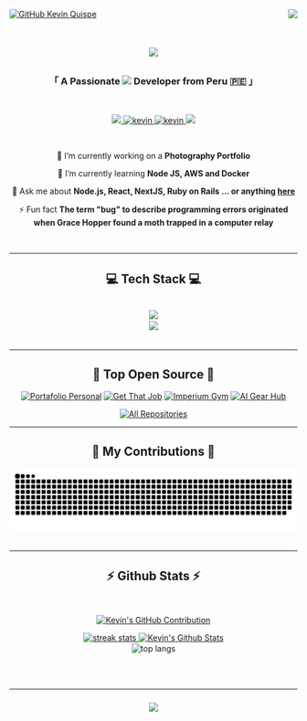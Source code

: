 <!--<h3 align="center">
        <samp>&gt; Hey There!, I am
                <b><a target="_blank" href="https://www.kevincarlosqa.dev/">Kevin Quispe Aquise</a></b>
        </samp>
</h3>-->
<a href="https://www.kevincarlosqa.dev/" target="_blank"> <img align="right" src="https://visitor-badge.laobi.icu/badge?page_id=Kevincarlosqa.visitor-badge.issue.1" /></a>
[![GitHub Kevin Quispe](https://img.shields.io/github/followers/Kevincarlosqa?label=follow&style=social)](https://github.com/Kevincarlosqa)

<h1 align="center">
    <img src="https://readme-typing-svg.herokuapp.com/?font=Righteous&size=35&center=true&vCenter=true&width=500&height=70&duration=4000&lines=Hi+There!+👋;+I'm+Kevin+Quispe!;" />
</h1>

<h3 align="center">「 A Passionate <img src="https://readme-typing-svg.herokuapp.com/?font=Righteous&size=18&center=true&pause=500&vCenter=true&width=90&height=14&duration=4000&lines=Frontend;Backend;Full+Stack" /> Developer from <b>Peru</b> 🇵🇪 」</h3>
<br/>
<p align="center">
<a href="https://www.kevincarlosqa.dev/" target="_blank">
     <img src="https://img.shields.io/badge/Portfolio-FF5722?style=for-the-badge&logo=todoist&logoColor=white" target="_blank" /> <!-- sqlite, safari, google-chrome are other good icon options -->
  </a>
 <a href="https://www.linkedin.com/in/kevin-quispe-aquise/" target="_blank">
  <img src="https://img.shields.io/badge/LinkedIn-0077B5?style=for-the-badge&logo=linkedin&logoColor=white" alt="kevin"/>
 </a>
 <a href="https://www.instagram.com/kevincarlosqa/" target="_blank">
  <img src="https://img.shields.io/badge/Instagram-fe4164?style=for-the-badge&logo=instagram&logoColor=white" alt="kevin" />
 </a> 
   <a href="mailto:kevincarlosqa@gmail.com">
    <img src="https://img.shields.io/badge/Gmail-333333?style=for-the-badge&logo=gmail&logoColor=red" />
  </a>

</p>
<br />
<div align="center">
 
 🔭 I’m currently working on a **Photography Portfolio**
 
 🌱 I’m currently learning **Node JS, AWS and Docker**

 💬 Ask me about **Node.js, React, NextJS, Ruby on Rails ... or anything [here](https://github.com/Kevincarlosqa/Kevincarlosqa/issues)**

 ⚡ Fun fact **The term "bug" to describe programming errors originated when Grace Hopper found a moth trapped in a computer relay**
 
 </div>
<!--   s
<img align='right' src="https://media1.giphy.com/media/qgQUggAC3Pfv687qPC/giphy.gif" width="230">
 ✌️ &emsp; Enjoy to do programming and sharing knowledge <br/><br/>
 ❤️ &emsp; Love to writing code and learning new features<br/><br/>
 📧 &emsp; Reach me anytime: alsiam.dev@gmail.com<br/><br/>
 💬 &emsp; Ask me about anything [here](https://github.com/alsiam/alsiam/issues)
 -->
<br/>
<hr/>

<h2 align="center">💻 Tech Stack 💻</h2>
<br/>
  <div align="center">
          <a href="https://www.kevincarlosqa.dev/" target="_blank"><img src="https://skillicons.dev/icons?i=html,css,js,react,ts,nextjs,tailwind,threejs" /><br><img src="https://skillicons.dev/icons?i=ruby,rails,postgres,nodejs,express,emotion,vscode" /></a>
  </div>
<br/>
<hr/>
<!--## Top Open Source -
[![Web Projects](https://github-readme-stats.vercel.app/api/pin/?username=alsiam&repo=web-projects&border_color=7F3FBF&bg_color=0D1117&title_color=C9D1D9&text_color=8B949E&icon_color=7F3FBF)](https://github.com/alsiam/web-projects)
[![Al Folio](https://github-readme-stats.vercel.app/api/pin/?username=alsiam&repo=al-folio&border_color=7F3FBF&bg_color=0D1117&title_color=C9D1D9&text_color=8B949E&icon_color=7F3FBF)](https://github.com/alsiam/al-folio)
[![Al Siam Readme](https://github-readme-stats.vercel.app/api/pin/?username=alsiam&repo=alsiam&border_color=7F3FBF&bg_color=0D1117&title_color=C9D1D9&text_color=8B949E&icon_color=7F3FBF)](https://github.com/alsiam/alsiam)
[![Al Siam Teminal](https://github-readme-stats.vercel.app/api/pin/?username=alsiam&repo=alsiam.github.io&border_color=7F3FBF&bg_color=0D1117&title_color=C9D1D9&text_color=8B949E&icon_color=7F3FBF)](https://github.com/alsiam/alsiam.github.io) -->
<div align=center>
          <h2>📁 Top Open Source 📁</h2>
        
[![Portafolio Personal](https://github-readme-stats.vercel.app/api/pin/?username=Kevincarlosqa&repo=Portfolio&theme=react)](https://github.com/Kevincarlosqa/Portfolio)
[![Get That Job](https://github-readme-stats.vercel.app/api/pin/?username=Kevincarlosqa&repo=GetThatJob&theme=react)](https://github.com/Kevincarlosqa/GetThatJob)
[![Imperium Gym](https://github-readme-stats.vercel.app/api/pin/?username=Kevincarlosqa&repo=gym-project&theme=react)](https://github.com/Kevincarlosqa/gym-project)
[![AI Gear Hub](https://github-readme-stats.vercel.app/api/pin/?username=Kevincarlosqa&repo=AIToolProject&theme=react)](https://github.com/Kevincarlosqa/AIToolProject)
</div>

<p align="center">
  <a href="https://github.com/Kevincarlosqa?tab=repositories" target="_blank"><img alt="All Repositories" title="All Repositories" src="https://img.shields.io/badge/-All%20Repos-2962FF?style=for-the-badge&logo=koding&logoColor=white&color=cyan"/></a>
</p>
<hr/>
<div align="center">
  <h2>📅 My Contributions 📅</h2>
 
  <img alt="snake eating my contributions" src="https://raw.githubusercontent.com/Kevincarlosqa/Kevincarlosqa/output/github-contribution-grid-snake.svg" />
  <br/><br/>
  <hr/>
</div>

<h2 align="center">⚡ Github Stats ⚡</h2>
<br>
<div align=center>
        <p align="center">
  <a href="[https://github.com/Kevincarlosqa](https://github.com/Kevincarlosqa)">
    <img src="https://github-profile-summary-cards.vercel.app/api/cards/profile-details?username=Kevincarlosqa&theme=react" alt="Kevin's GitHub Contribution"/>
  </a>
</p>
<a href="https://github.com/Kevincarlosqa">
  <img width=390 src="https://streak-stats.demolab.com/?user=Kevincarlosqa&count_private=true&theme=react&border_radius=10" alt="streak stats"/>
</a>
  <!--<img width=390 src="https://github-readme-stats.vercel.app/api?username=Kevincarlosqa&count_private=true&show_icons=true&theme=react&rank_icon=github&border_radius=10" alt="readme stats" />-->
         <a href="https://github.com/Kevincarlosqa"><img width=390  alt="Kevin's Github Stats" src="https://denvercoder1-github-readme-stats.vercel.app/api?username=Kevincarlosqa&show_icons=true&count_private=true&theme=react&rank_icon=github&border_radius=10"/></a>
  <br/>
  <img width=325 align="center" src="https://github-readme-stats.vercel.app/api/top-langs/?username=Kevincarlosqa&langs_count=6&layout=compact&theme=react&border_radius=10&size_weight=0.5&count_weight=0.5&exclude_repo=github-readme-stats" alt="top langs" />
</div>

<!--
<p align="center">
  <a href="https://github.com/Kevincarlosqa">
    <img src="https://github-readme-streak-stats.herokuapp.com/?user=Kevincarlosqa&theme=react&border=808080&background=0D1117" alt="Kevin's GitHub streak"/>
  </a>
</p>

<p align="center">
  <a href="[https://github.com/Kevincarlosqa](https://github.com/Kevincarlosqa)">
    <img src="https://github-profile-summary-cards.vercel.app/api/cards/profile-details?username=Kevincarlosqa&theme=react" alt="Kevin's GitHub Contribution"/>
  </a>
</p>

<a> 
    <a href="https://github.com/Kevincarlosqa"><img alt="Kevin's Github Stats" src="https://denvercoder1-github-readme-stats.vercel.app/api?username=Kevincarlosqa&show_icons=true&count_private=true&theme=react&rank_icon=github&border_radius=10" height="192px" width="49.5%"/></a>
  <a href="https://github.com/Kevincarlosqa"><img alt="Kevin's Top Languages" src="https://denvercoder1-github-readme-stats.vercel.app/api/top-langs/?username=Kevincarlosqa&langs_count=6&layout=compact&theme=react&rank_icon=github&border_radius=10" height="192px"/></a>-->

<br/><br/>
<hr/>

<h3 align="center">
    <img src="https://readme-typing-svg.herokuapp.com/?font=Righteous&size=25&center=true&vCenter=true&width=500&height=70&duration=4000&lines=Thanks+for+visiting!+✌️;+Shoot+me+a+message+on+Linkedin!;I'm+always+down+to+collab+😄">
</h3>

<br/>


<!--
<a> 
    <a href="https://github.com/Kevincarlosqa"><img alt="Kevin's Github Stats" src="https://denvercoder1-github-readme-stats.vercel.app/api?username=Kevincarlosqa&show_icons=true&count_private=true&theme=react&border_color=808080&bg_color=0D1117&title_color=fe428e&icon_color=F8D866" height="192px" width="49.5%"/></a>
  <a href="https://github.com/Kevincarlosqa"><img alt="Kevin's Top Languages" src="https://denvercoder1-github-readme-stats.vercel.app/api/top-langs/?username=Kevincarlosqa&langs_count=6&layout=compact&theme=react&border_color=808080&bg_color=0D1117&title_color=fe428e&icon_color=fe428e" height="192px" width="49.5%"/></a>
  <br/>
</a>
**Kevincarlosqa/Kevincarlosqa** is a ✨ _special_ ✨ repository because its `README.md` (this file) appears on your GitHub profile.

Here are some ideas to get you started:

- 🔭 I’m currently working on ...
- 🌱 I’m currently learning ...
- 👯 I’m looking to collaborate on ...
- 🤔 I’m looking for help with ...
- 💬 Ask me about ...
- 📫 How to reach me: ...
- 😄 Pronouns: ...
- ⚡ Fun fact: ...
-->
